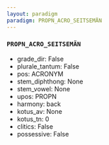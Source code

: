```yaml
---
layout: paradigm
paradigm: PROPN_ACRO_SEITSEMÄN
---
```

### ` PROPN_ACRO_SEITSEMÄN `


* grade_dir: False
* plurale_tantum: False
* pos: ACRONYM
* stem_diphthong: None
* stem_vowel: None
* upos: PROPN
* harmony: back
* kotus_av: None
* kotus_tn: 0
* clitics: False
* possessive: False
